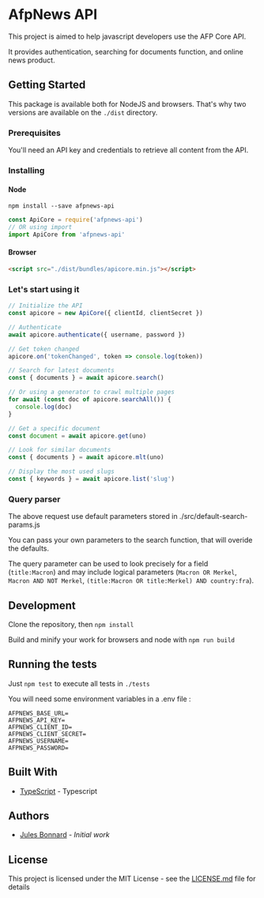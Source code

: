 # AfpNews API

This project is aimed to help javascript developers use the AFP Core API.

It provides authentication, searching for documents function, and online news product.

## Getting Started

This package is available both for NodeJS and browsers. That's why two versions are available on the `./dist` directory.

### Prerequisites

You'll need an API key and credentials to retrieve all content from the API.

### Installing

#### Node

`npm install --save afpnews-api`

```js
const ApiCore = require('afpnews-api')
// OR using import
import ApiCore from 'afpnews-api'
```

#### Browser

```html
<script src="./dist/bundles/apicore.min.js"></script>
```

### Let's start using it

```js
// Initialize the API
const apicore = new ApiCore({ clientId, clientSecret })

// Authenticate
await apicore.authenticate({ username, password })

// Get token changed
apicore.on('tokenChanged', token => console.log(token))

// Search for latest documents
const { documents } = await apicore.search()

// Or using a generator to crawl multiple pages
for await (const doc of apicore.searchAll()) {
  console.log(doc)
}

// Get a specific document
const document = await apicore.get(uno)

// Look for similar documents
const { documents } = await apicore.mlt(uno)

// Display the most used slugs
const { keywords } = await apicore.list('slug')
```

### Query parser

The above request use default parameters stored in ./src/default-search-params.js

You can pass your own parameters to the search function, that will overide the defaults.

The query parameter can be used to look precisely for a field (`title:Macron`) and may include logical parameters (`Macron OR Merkel`, `Macron AND NOT Merkel`, `(title:Macron OR title:Merkel) AND country:fra`).

## Development

Clone the repository, then `npm install`

Build and minify your work for browsers and node with `npm run build`

## Running the tests

Just `npm test` to execute all tests in `./tests`

You will need some environment variables in a .env file : 

```
AFPNEWS_BASE_URL=
AFPNEWS_API_KEY=
AFPNEWS_CLIENT_ID=
AFPNEWS_CLIENT_SECRET=
AFPNEWS_USERNAME=
AFPNEWS_PASSWORD=
```

## Built With

* [TypeScript](https://www.typescriptlang.org/) - Typescript

## Authors

* [Jules Bonnard](https://github.com/julesbonnard) - *Initial work*

## License

This project is licensed under the MIT License - see the [LICENSE.md](LICENSE.md) file for details
